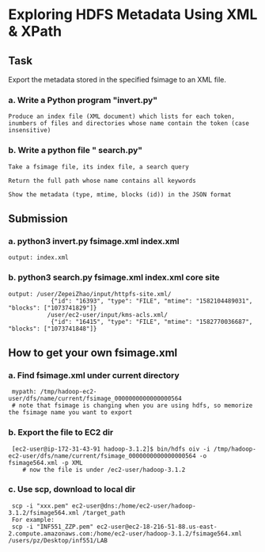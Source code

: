 # Exploring HDFS Metadata Using XML & XPath

## Task

Export the metadata stored in the specified fsimage to an XML file. 

### a. Write a Python program "invert.py"

    Produce an index file (XML document) which lists for each token, inumbers of files and directories whose name contain the token (case insensitive)
    
### b. Write a python file " search.py" 

    Take a fsimage file, its index file, a search query
    
    Return the full path whose name contains all keywords
    
    Show the metadata (type, mtime, blocks (id)) in the JSON format 

## Submission

### a. python3 invert.py fsimage.xml index.xml
    output: index.xml
### b. python3 search.py fsimage.xml index.xml core site
    output: /user/ZepeiZhao/input/httpfs-site.xml/
                {"id": "16393", "type": "FILE", "mtime": "1582104489031", "blocks": ["1073741829"]}
               /user/ec2-user/input/kms-acls.xml/
                {"id": "16415", "type": "FILE", "mtime": "1582770036687", "blocks": ["1073741848"]}

## How to get your own fsimage.xml

### a. Find fsimage.xml under current directory
     mypath: /tmp/hadoop-ec2-user/dfs/name/current/fsimage_0000000000000000564
     # note that fsimage is changing when you are using hdfs, so memorize the fsimage name you want to export
### b. Export the file to EC2 dir
     [ec2-user@ip-172-31-43-91 hadoop-3.1.2]$ bin/hdfs oiv -i /tmp/hadoop-ec2-user/dfs/name/current/fsimage_0000000000000000564 -o fsimage564.xml -p XML
        # now the file is under /ec2-user/hadoop-3.1.2 
### c. Use scp, download to local dir
     scp -i "xxx.pem" ec2-user@dns:/home/ec2-user/hadoop-3.1.2/fsimage564.xml /target_path
     For example:
     scp -i "INF551_ZZP.pem" ec2-user@ec2-18-216-51-88.us-east-2.compute.amazonaws.com:/home/ec2-user/hadoop-3.1.2/fsimage564.xml /users/pz/Desktop/inf551/LAB 



